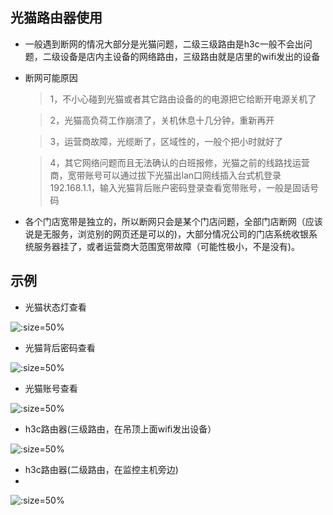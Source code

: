 ## 光猫路由器使用

* 一般遇到断网的情况大部分是光猫问题，二级三级路由是h3c一般不会出问题，二级设备是店内主设备的网络路由，三级路由就是店里的wifi发出的设备

* 断网可能原因

	> 1，不小心碰到光猫或者其它路由设备的的电源把它给断开电源关机了

	> 2，光猫高负荷工作崩溃了，关机休息十几分钟，重新再开

	> 3，运营商故障，光缆断了，区域性的，一般个把小时就好了

	> 4，其它网络问题而且无法确认的白班报修，光猫之前的线路找运营商，宽带账号可以通过拔下光猫出lan口网线插入台式机登录192.168.1.1，输入光猫背后账户密码登录查看宽带账号，一般是固话号码


* 各个门店宽带是独立的，所以断网只会是某个门店问题，全部门店断网（应该说是无服务，浏览别的网页还是可以的)，大部分情况公司的门店系统收银系统服务器挂了，或者运营商大范围宽带故障（可能性极小，不是没有)。

## 示例

* 光猫状态灯查看

![](https://gitcode.net/GaloisField/WORKFLOWS4COMPANY/-/raw/master/resources/pic/equipment/路由器光猫状态指示灯.jpeg ':size=50%')

* 光猫背后密码查看

![](https://gitcode.net/GaloisField/WORKFLOWS4COMPANY/-/raw/master/resources/pic/equipment/路由器光猫密码.jpeg ':size=50%')

* 光猫账号查看

![](https://gitcode.net/GaloisField/WORKFLOWS4COMPANY/-/raw/master/resources/pic/equipment/路由器光猫账号.jpeg ':size=50%')

* h3c路由器(三级路由，在吊顶上面wifi发出设备）

![](https://gitcode.net/GaloisField/WORKFLOWS4COMPANY/-/raw/master/resources/pic/equipment/路由器h3c无线.jpeg ':size=50%')

* h3c路由器(二级路由，在监控主机旁边)
*
![](https://gitcode.net/GaloisField/WORKFLOWS4COMPANY/-/raw/master/resources/pic/equipment/路由器h3c路由.jpeg ':size=50%')
